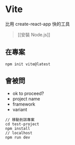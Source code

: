 # Vite
比用 create-react-app 快的工具
>[[安裝 Node.js]]

## 在專案
```shell
npm init vite@latest
```
## 會被問
- ok to proceed?
- project name
- framework
- variant


```shell
// 移動到該專案
cd test-project
npm install
// localhost
npm run dev
```
